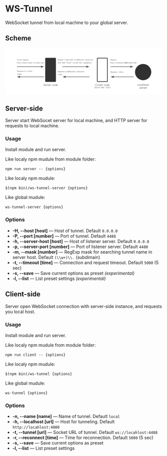 # WS-Tunnel

WebSocket tunnel from local machine to your global server.

## Scheme

![Scheme](./scheme.png)

## Server-side

Server start WebSocet server for local machine, and HTTP server for requests to local machine.

### Usage

Install module and run server.

Like localy npm mudule from module folder:
```
npm run server -- {options}
```

Like localy npm mudule:
```
$(npm bin)/ws-tunnel-server {options}
```

Like global mudule:
```
ws-tunnel-server {options}
```

### Options

* **-H, --host [host]** — Host of tunnel. Default `0.0.0.0`
* **-P, --port [number]** — Port of tunnel. Default `4488`
* **-h, --server-host [host]** — Host of listener server. Default `0.0.0.0`
* **-p, --server-port [number]** — Port of listener server. Default `4480`
* **-m, --mask [number]** — RegExp mask for searching tunnel name in server host. Default `(\\w+)\\.` (subdimain)
* **-t, --timeout [time]** — Connection and request timeout. Default `5000` (5 sec)
* **-s, --save** — Save current options as preset *(experimental)*
* **-l, --list** — List preset settings *(experimental)*


## Client-side

Server open WebSocket connection with server-side instance, and requests you local host.

### Usage

Install module and run server.

Like localy npm mudule from module folder:
```
npm run client -- {options}
```

Like localy npm mudule:
```
$(npm bin)/ws-tunnel {options}
```

Like global mudule:
```
ws-tunnel {options}
```

### Options

* **-n, --name [name]** — Name of tunnel. Default `local`
* **-h, --localhost [url]** — Host for tunneling. Default `http://locahlost:4000`
* **-t, --tunnel [url]** — Socket URL of tunnel. Default `ws://locahlost:4488`
* **-r, --reconnect [time]** — Time for reconnection. Default `5000` (5 sec)
* **-s, --save** — Save current options as preset
* **-l, --list** — List preset settings

